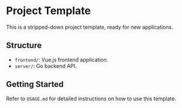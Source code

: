 # Project Template

This is a stripped-down project template, ready for new applications.

## Structure

- `frontend/`: Vue.js frontend application.
- `server/`: Go backend API.

## Getting Started

Refer to `USAGE.md` for detailed instructions on how to use this template.
